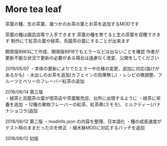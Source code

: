 # More tea leaf

茶葉の種、生の茶葉、幾つかのお茶の葉とお茶を追加するMODです

茶葉の種は園芸店等で入手できます
茶葉の種を育てると生の茶葉を収穫できます
制作にて紅茶の葉や緑茶、烏龍茶の葉にすることが出来ます

開発版8863にて作成、開発版8918でもエラーなどは出ないことを確認
作者が更新不能な状況で更新の必要がある場合は遠慮なく改変、公開をしてください

2019/05/07
・本体の更新によりでたエラーや仕様の変更、追加に対応(抜けがあるかも)
・水出しのお茶を追加(カフェインの効果無し)
・レシピの微調整、フルーツとベリーのフレーバー紅茶の追加

2016/06/14 第三版     
・緑茶と烏龍茶の葉が喫茶店や茶葉販売店、台所に出現するように
・緑茶に栄養を追加
・12種の果物フレーバーの紅茶、紅茶煮(スモモ)、ミルクティー(バナナショコラ)追加
                       
2016/06/12 第二版
・modinfo.json の内容を整理、日本語化
・種の成長速度がテスト時のままだったのを修正
・植木鉢MODに対応するパッチを追加

2016/06/12 初版
